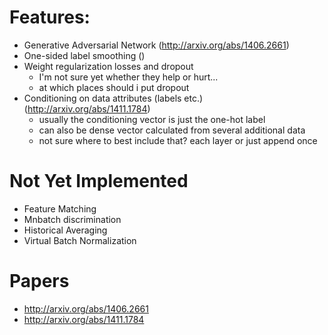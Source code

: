 # Features:
* Generative Adversarial Network (http://arxiv.org/abs/1406.2661)
* One-sided label smoothing ()
* Weight regularization losses and dropout
  - I'm not sure yet whether they help or hurt...
  - at which places should i put dropout
* Conditioning on data attributes (labels etc.) (http://arxiv.org/abs/1411.1784)
  - usually the conditioning vector is just the one-hot label
  - can also be dense vector calculated from several additional data
  - not sure where to best include that? each layer or just append once

# Not Yet Implemented
* Feature Matching
* Mnbatch discrimination
* Historical Averaging
* Virtual Batch Normalization

# Papers
* http://arxiv.org/abs/1406.2661
* http://arxiv.org/abs/1411.1784

